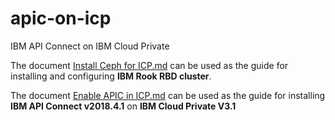 # apic-on-icp

IBM API Connect on IBM Cloud Private

The document [Install Ceph for ICP.md](./Install%20Ceph%20for%20ICP.md) can be used as the guide for installing and configuring **IBM Rook RBD cluster**. 

The document [Enable APIC in ICP.md](./Enable%20APIC%20in%20ICP.md) can be used as the guide for installing **IBM API Connect v2018.4.1** on **IBM Cloud Private V3.1**

